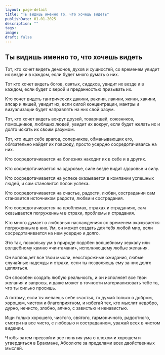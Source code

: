 ```yaml
---
layout: page-detail
title: "Ты видишь именно то, что хочешь видеть"
publishDate: 01-01-2025
description: ""
tags:
image:
draft: false
---
```


## Ты видишь именно то, что хочешь видеть
Тот, кто хочет видеть демонов, духов и сущностей, со временем увидит их везде и в каждом, если будет много думать о них.

Тот кто хочет видеть богов, святых, сиддхов, увидит их везде и в каждом, если будет с верой и преданностью призывать их.

Кто хочет видеть тантрических дакини, ракини, лакини, якини, хакини, апсар и якшей, увидит их, если силой концентрации, мантры и визуализации будет направлять на них свой разум.

Тот, кто хочет видеть вокруг друзей, товарищей, союзников, помощников, любящих людей, увидит их вокруг, если будет желать их и долго искать их своим разумом.

Тот, кто ищет себе врагов, соперников, обманывающих его, обязательно найдет их повсюду, просто усердно сосредотачиваясь на них.

Кто сосредотачивается на болезнях находит их в себе и в других.

Кто сосредотачивается на здоровье, силе везде видит здоровье и силу.

Кто сосредотачивается на успехе оказывается в компании успешных людей, и сам становится полон успеха.

Кто сосредотачивается на счастье, радости, любви, сострадании сам становится источником радости, любви и сострадания.

Кто сосредотачивается на проблемах, страхах и страданиях, сам оказывается погруженным в страхи, проблемы и страдания.

Кто много думает о любовных наслаждениях со временем оказывается погруженным в них. Ум, он может создать для тебя любой мир, если сосредотачивается на нем усердно и долго.

Это так, поскольку ум в природе подобен волшебному зеркалу или волшебному камню «чинтамани», исполняющему любые желания.

Он воплощает все твои мысли, неосторожные ожидания, любые случайные надежды и страхи, если ты позволяешь ему за них долго цепляться.

Он способен создать любую реальность, и он исполняет все твои желания и запросы, и даже может в точности материализовать тебе то, что ты сильно просишь.

А потому, если ты желаешь себе счастья, то думай только о добром, хорошем, чистом и благоприятном, и избегай тех, кто мыслит недобро, дурно, нечисто, злобно, алчно, с завистью и ненавистью.

Ищи только хорошего, чистого, святого, гармоничного, радостного, смотри на все чисто, с любовью и состраданием, уважай всех в чистом видении.

Чтобы затем превзойти все понятия ума о плохом и хорошем и утвердиться в Брахмане, Абсолюте за пределами всех двойственных мыслей.
  
  
